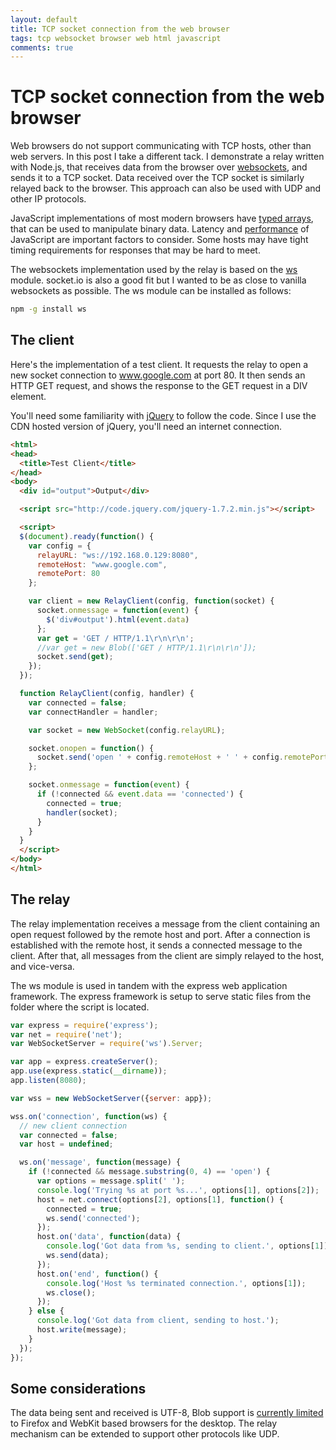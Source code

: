 ```yaml
---
layout: default
title: TCP socket connection from the web browser
tags: tcp websocket browser web html javascript
comments: true
---
```

# TCP socket connection from the web browser

Web browsers do not support communicating with TCP hosts, other than web servers. In this post I take a different tack. I demonstrate a relay written with Node.js, that receives data from the browser over [websockets](http://www.w3.org/TR/websockets/), and sends it to a TCP socket. Data received over the TCP socket is similarly relayed back to the browser. This approach can also be used with UDP and other IP protocols.

JavaScript implementations of most modern browsers have [typed arrays](http://wiki.ecmascript.org/doku.php?id=strawman:typed_arrays), that can be used to manipulate binary data. Latency and [performance](http://blog.n01se.net/blog-n01se-net-p-248.html) of JavaScript are important factors to consider. Some hosts may have tight timing requirements for responses that may be hard to meet.

The websockets implementation used by the relay is based on the [ws](https://github.com/einaros/ws) module. socket.io is also a good fit but I wanted to be as close to vanilla websockets as possible. The ws module can be installed as follows:

```bash
npm -g install ws
```

## The client

Here's the implementation of a test client. It requests the relay to open a new socket connection to www.google.com at port 80\. It then sends an HTTP GET request, and shows the response to the GET request in a DIV element.

You'll need some familiarity with [jQuery](http://docs.jquery.com/How_jQuery_Works) to follow the code. Since I use the CDN hosted version of jQuery, you'll need an internet connection.

```html
<html>
<head>
  <title>Test Client</title>
</head>
<body>
  <div id="output">Output</div>

  <script src="http://code.jquery.com/jquery-1.7.2.min.js"></script>

  <script>
  $(document).ready(function() {
    var config = {
      relayURL: "ws://192.168.0.129:8080",
      remoteHost: "www.google.com",
      remotePort: 80
    };

    var client = new RelayClient(config, function(socket) {
      socket.onmessage = function(event) {
        $('div#output').html(event.data)
      };
      var get = 'GET / HTTP/1.1\r\n\r\n';
      //var get = new Blob(['GET / HTTP/1.1\r\n\r\n']);
      socket.send(get);
    });
  });

  function RelayClient(config, handler) {
    var connected = false;
    var connectHandler = handler;

    var socket = new WebSocket(config.relayURL);

    socket.onopen = function() {
      socket.send('open ' + config.remoteHost + ' ' + config.remotePort);
    };

    socket.onmessage = function(event) {
      if (!connected && event.data == 'connected') {
        connected = true;
        handler(socket);
      }
    }
  }
  </script>
</body>
</html>
```

## The relay

The relay implementation receives a message from the client containing an open request followed by the remote host and port. After a connection is established with the remote host, it sends a connected message to the client. After that, all messages from the client are simply relayed to the host, and vice-versa.

The ws module is used in tandem with the express web application framework. The express framework is setup to serve static files from the folder where the script is located.

```javascript
var express = require('express');
var net = require('net');
var WebSocketServer = require('ws').Server;

var app = express.createServer();
app.use(express.static(__dirname));
app.listen(8080);

var wss = new WebSocketServer({server: app});

wss.on('connection', function(ws) {
  // new client connection
  var connected = false;
  var host = undefined;

  ws.on('message', function(message) {
    if (!connected && message.substring(0, 4) == 'open') {
      var options = message.split(' ');
      console.log('Trying %s at port %s...', options[1], options[2]);
      host = net.connect(options[2], options[1], function() {
        connected = true;
        ws.send('connected');
      });
      host.on('data', function(data) {
        console.log('Got data from %s, sending to client.', options[1]);
        ws.send(data);
      });
      host.on('end', function() {
        console.log('Host %s terminated connection.', options[1]);
        ws.close();
      });
    } else {
      console.log('Got data from client, sending to host.');
      host.write(message);
    }
  });
});
```

## Some considerations

The data being sent and received is UTF-8, Blob support is [currently limited](http://caniuse.com/blobbuilder) to Firefox and WebKit based browsers for the desktop. The relay mechanism can be extended to support other protocols like UDP.
